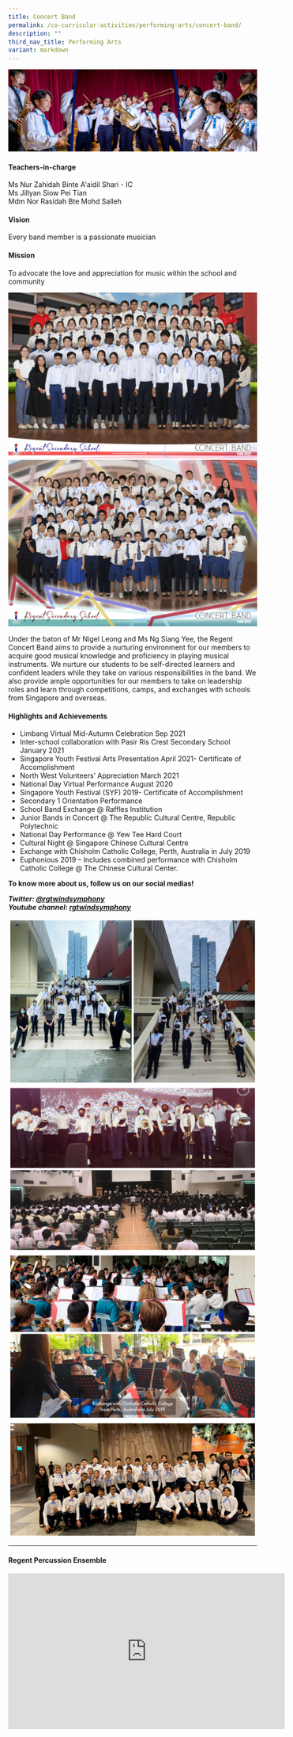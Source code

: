 ```yaml
---
title: Concert Band
permalink: /co-curricular-activities/performing-arts/concert-band/
description: ""
third_nav_title: Performing Arts
variant: markdown
---
```

![](/images/CCA/Concert%20Band/BANDBanner%20-%202023.jpg)

#### Teachers-in-charge  
Ms Nur Zahidah Binte A'aidil Shari - IC  
Ms Jillyan Siow Pei Tian  
Mdm Nor Rasidah Bte Mohd Salleh  

#### Vision  
Every band member is a passionate musician

#### Mission  
To advocate the love and appreciation for music within the school and community

![](/images/CCA/2022%20Concert%20Band%20Formal.jpg)
![](/images/CCA/2022%20Concert%20Band%20Fun.jpg)

Under the baton of Mr Nigel Leong and Ms Ng Siang Yee, the Regent Concert Band aims to provide a nurturing environment for our members to acquire good musical knowledge and proficiency in playing musical instruments. We nurture our students to be self-directed learners and confident leaders while they take on various responsibilities in the band. We also provide ample opportunities for our members to take on leadership roles and learn through competitions, camps, and exchanges with schools from Singapore and overseas.

#### Highlights and Achievements

*   Limbang Virtual Mid-Autumn Celebration Sep 2021
*   Inter-school collaboration with Pasir Ris Crest Secondary School January 2021
*   Singapore Youth Festival Arts Presentation April 2021- Certificate of Accomplishment
*   North West Volunteers’ Appreciation March 2021
*   National Day Virtual Performance August 2020
*   Singapore Youth Festival (SYF) 2019- Certificate of Accomplishment
*   Secondary 1 Orientation Performance
*   School Band Exchange @ Raffles Institution
*   Junior Bands in Concert @ The Republic Cultural Centre, Republic Polytechnic
*   National Day Performance @ Yew Tee Hard Court
*   Cultural Night @ Singapore Chinese Cultural Centre
*   Exchange with Chisholm Catholic College, Perth, Australia in July 2019
*   Euphonious 2019 – Includes combined performance with Chisholm Catholic College @ The Chinese Cultural Center.

**To know more about us, follow us on our social medias!**

***Twitter: [@rgtwindsymphony](https://twitter.com/rgtwindsymphony)***  
***Youtube channel: [rgtwindsymphony](https://www.youtube.com/@regentwindsymphony9217)***

![](/images/CCA/Concert%20Band/BAND-1.jpg)
![](/images/CCA/Concert%20Band/BAND-2.jpg)
![](/images/CCA/Concert%20Band/BAND-3.jpg)
![](/images/CCA/Concert%20Band/BAND-4.jpg)

---

#### Regent Percussion Ensemble

<iframe width="560" height="315" src="https://www.youtube.com/embed/zj0nesKZooM" title="YouTube video player" frameborder="0" allow="accelerometer; autoplay; clipboard-write; encrypted-media; gyroscope; picture-in-picture" allowfullscreen=""></iframe>